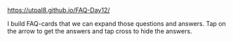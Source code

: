 https://utpal8.github.io/FAQ-Day12/

I build FAQ-cards that we can expand those questions and answers. Tap on the arrow to get the answers and tap cross to hide the answers.

